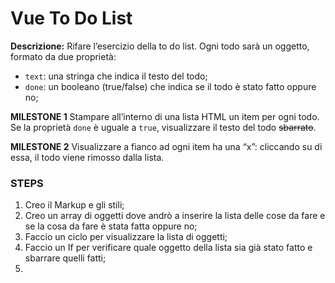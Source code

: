  **Vue To Do List**
 ======

**Descrizione:**
Rifare l’esercizio della to do list.
Ogni todo sarà un oggetto, formato da due proprietà:
- `text`: una stringa che indica il testo del todo;
- `done`: un booleano (true/false) che indica se il todo è stato fatto oppure no;

**MILESTONE 1**
Stampare all’interno di una lista HTML un item per ogni todo.
Se la proprietà `done` è uguale a `true`, visualizzare il testo del todo ~~sbarrato~~.

**MILESTONE 2**
Visualizzare a fianco ad ogni item ha una “x”: cliccando su di essa, il todo viene rimosso dalla lista.

### **STEPS**

1. Creo il Markup e gli stili;
2. Creo un array di oggetti dove andrò a inserire la lista delle cose da fare e se la cosa da fare è stata fatta oppure no;
3. Faccio  un ciclo per visualizzare la lista di oggetti;
4. Faccio un If per verificare quale oggetto della lista sia già stato fatto e sbarrare quelli fatti;
5.